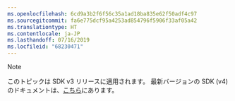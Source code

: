 ```yaml
---
ms.openlocfilehash: 6cd9a3b2f6f56c35a1ad18ba835e62f50adf4c97
ms.sourcegitcommit: fa6e775dcf95a4253ad854796f5906f33af05a42
ms.translationtype: HT
ms.contentlocale: ja-JP
ms.lasthandoff: 07/16/2019
ms.locfileid: "68230471"
---
```

> [!NOTE]  
> このトピックは SDK v3 リリースに適用されます。 最新バージョンの SDK (v4) のドキュメントは、[こちら](https://docs.microsoft.com/azure/bot-service/?view=azure-bot-service-4.0)にあります。 
